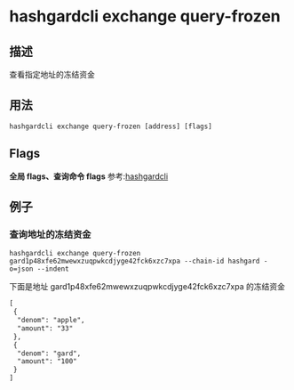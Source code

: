 # hashgardcli exchange query-frozen

## 描述

查看指定地址的冻结资金

## 用法

```shell
hashgardcli exchange query-frozen [address] [flags]
```

## Flags

**全局 flags、查询命令 flags** 参考:[hashgardcli](../README.md)

## 例子

### 查询地址的冻结资金

```shell
hashgardcli exchange query-frozen gard1p48xfe62mwewxzuqpwkcdjyge42fck6xzc7xpa --chain-id hashgard -o=json --indent
```

下面是地址 gard1p48xfe62mwewxzuqpwkcdjyge42fck6xzc7xpa 的冻结资金

```txt
[
 {
  "denom": "apple",
  "amount": "33"
 },
 {
  "denom": "gard",
  "amount": "100"
 }
]
```
